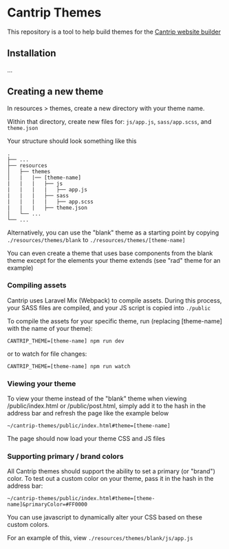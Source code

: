 # Cantrip Themes

This repository is a tool to help build themes for the [Cantrip website builder](https://cantrip.io)

## Installation

...

## Creating a new theme

In resources > themes, create a new directory with your theme name. 

Within that directory, create new files for: `js/app.js`, `sass/app.scss`, and `theme.json`

Your structure should look something like this

    .
    ├── ...
    ├── resources
    │   ├── themes
    │   |   |── [theme-name]
    |   |   |   ├── js
    |   |   |   |   ├── app.js
    |   |   |   ├── sass
    |   |   |   |   ├── app.scss
    |   |   |   ├── theme.json
    │   └── ...
    └── ...
    
Alternatively, you can use the "blank" theme as a starting point by copying `./resources/themes/blank` to `./resources/themes/[theme-name]`

You can even create a theme that uses base components from the blank theme except for the elements your theme extends (see "rad" theme for an example)

### Compiling assets

Cantrip uses Laravel Mix (Webpack) to compile assets. During this process, your SASS files are compiled, and your JS script is copied into `./public`

To compile the assets for your specific theme, run (replacing [theme-name] with the name of your theme):

`CANTRIP_THEME=[theme-name] npm run dev`

or to watch for file changes:

`CANTRIP_THEME=[theme-name] npm run watch`

### Viewing your theme

To view your theme instead of the "blank" theme when viewing /public/index.html or /public/post.html, simply add it to the hash in the address bar and refresh the page like the example below

`~/cantrip-themes/public/index.html#theme=[theme-name]`

The page should now load your theme CSS and JS files

### Supporting primary / brand colors

All Cantrip themes should support the ability to set a primary (or "brand") color. To test out a custom color on your theme, pass it in the hash in the address bar:

`~/cantrip-themes/public/index.html#theme=[theme-name]&primaryColor=#FF0000`

You can use javascript to dynamically alter your CSS based on these custom colors. 

For an example of this, view `./resources/themes/blank/js/app.js`